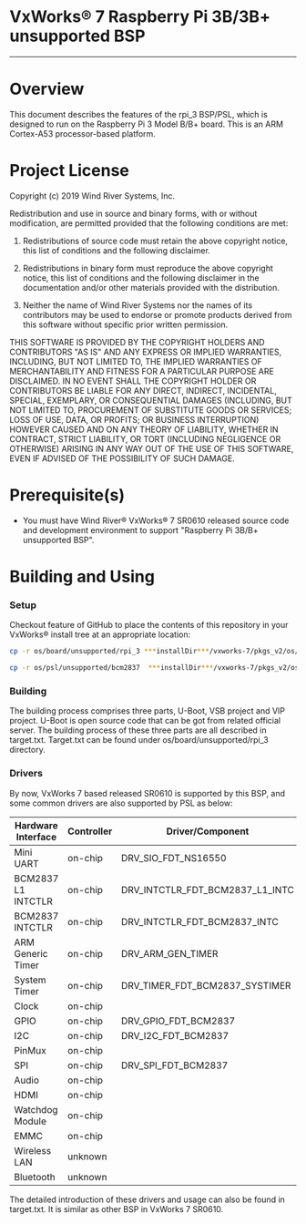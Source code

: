 VxWorks® 7 Raspberry Pi 3B/3B+ unsupported BSP
===
---

# Overview

This document describes the features of the rpi_3 BSP/PSL, which is designed
to run on the Raspberry Pi 3 Model B/B+ board. This is an ARM Cortex-A53
processor-based platform.

# Project License

Copyright (c) 2019 Wind River Systems, Inc.

Redistribution and use in source and binary forms, with or without
modification, are permitted provided that the following conditions are met:

1) Redistributions of source code must retain the above copyright notice,
this list of conditions and the following disclaimer.

2) Redistributions in binary form must reproduce the above copyright notice,
this list of conditions and the following disclaimer in the documentation
and/or other materials provided with the distribution.

3) Neither the name of Wind River Systems nor the names of its contributors
may be used to endorse or promote products derived from this software without
specific prior written permission.

THIS SOFTWARE IS PROVIDED BY THE COPYRIGHT HOLDERS AND CONTRIBUTORS "AS IS"
AND ANY EXPRESS OR IMPLIED WARRANTIES, INCLUDING, BUT NOT LIMITED TO, THE
IMPLIED WARRANTIES OF MERCHANTABILITY AND FITNESS FOR A PARTICULAR PURPOSE
ARE DISCLAIMED. IN NO EVENT SHALL THE COPYRIGHT HOLDER OR CONTRIBUTORS BE
LIABLE FOR ANY DIRECT, INDIRECT, INCIDENTAL, SPECIAL, EXEMPLARY, OR
CONSEQUENTIAL DAMAGES (INCLUDING, BUT NOT LIMITED TO, PROCUREMENT OF
SUBSTITUTE GOODS OR SERVICES; LOSS OF USE, DATA, OR PROFITS; OR BUSINESS
INTERRUPTION) HOWEVER CAUSED AND ON ANY THEORY OF LIABILITY, WHETHER IN
CONTRACT, STRICT LIABILITY, OR TORT (INCLUDING NEGLIGENCE OR OTHERWISE)
ARISING IN ANY WAY OUT OF THE USE OF THIS SOFTWARE, EVEN IF ADVISED OF THE
POSSIBILITY OF SUCH DAMAGE.

# Prerequisite(s)

* You must have Wind River® VxWorks® 7 SR0610 released source code and
  development environment to support "Raspberry Pi 3B/B+ unsupported BSP".

# Building and Using

### Setup

Checkout feature of GitHub to place the contents of this repository 
in your VxWorks® install tree at an appropriate location:
```Bash
cp -r os/board/unsupported/rpi_3 ***installDir***/vxworks-7/pkgs_v2/os/board/unsupported

cp -r os/psl/unsupported/bcm2837  ***installDir***/vxworks-7/pkgs_v2/os/psl/unsupported

```
### Building

The building process comprises three parts, U-Boot, VSB project and VIP project.
U-Boot is open source code that can be got from related official server.
The building process of these three parts are all described in target.txt.
Target.txt can be found under os/board/unsupported/rpi_3 directory.

### Drivers

By now, VxWorks 7 based released SR0610 is supported by this BSP, and some
common drivers are also supported by PSL as below:

| Hardware Interface | Controller | Driver/Component | Status |
| ------ | ------ | ------ | ------ |
Mini UART | on-chip | DRV_SIO_FDT_NS16550 | SUPPORTED 
BCM2837 L1 INTCTLR | on-chip    | DRV_INTCTLR_FDT_BCM2837_L1_INTC | SUPPORTED 
BCM2837 INTCTLR    | on-chip    | DRV_INTCTLR_FDT_BCM2837_INTC    | SUPPORTED
ARM Generic Timer  | on-chip    | DRV_ARM_GEN_TIMER               | SUPPORTED
System Timer       | on-chip    | DRV_TIMER_FDT_BCM2837_SYSTIMER  | SUPPORTED
Clock              | on-chip    |                                 | UNSUPPORTED
GPIO               | on-chip    | DRV_GPIO_FDT_BCM2837            | SUPPORTED
I2C                | on-chip    | DRV_I2C_FDT_BCM2837             | SUPPORTED
PinMux             | on-chip    |                                 | UNSUPPORTED
SPI                | on-chip    | DRV_SPI_FDT_BCM2837             | SUPPORTED
Audio              | on-chip    |                                 | UNSUPPORTED
HDMI               | on-chip    |                                 | UNSUPPORTED
Watchdog Module    | on-chip    |                                 | UNSUPPORTED
EMMC               | on-chip    |                                 | UNSUPPORTED
Wireless LAN       | unknown    |                                 | UNSUPPORTED
Bluetooth          | unknown    |                                 | UNSUPPORTED

The detailed introduction of these drivers and usage can also be found in
target.txt. It is similar as other BSP in VxWorks 7 SR0610.
